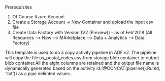 Prerequisites
1) Of Course Azure Account
2) Create a Storage Account -> New Container and upload the input csv file
3) Create Data Factory with Version (V2 (Preview)) - as of Feb'2018 (All Resources --> New --> MArketplace --> Data + Analytics --> Data Factory)


This template is used to do a copy activity pipeline in ADF v2.
The pipeline will copy the file us_postal_codes.csv from storage blob container to output blob container.All the eight columns are retained and 
the output file name is dynamically generated based on the activity id.(@CONCAT(pipeline().RunId, '.txt')) as a pipe delimted values.


